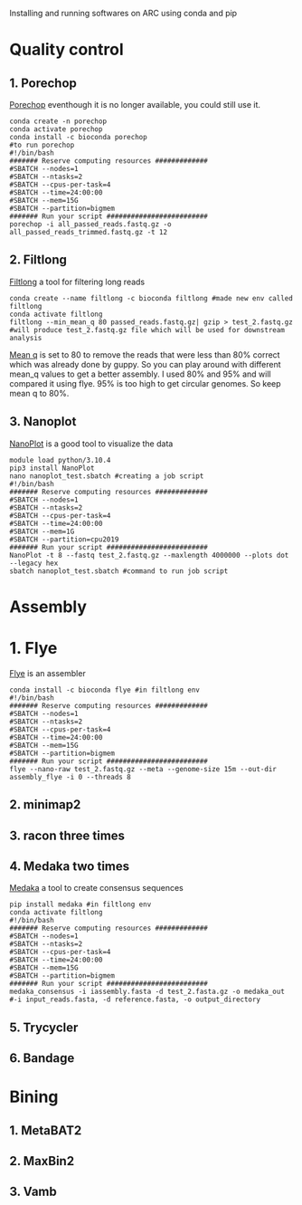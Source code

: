 Installing and running softwares on ARC using conda and pip
# Quality control
## 1. Porechop
[Porechop](https://github.com/rrwick/Porechop) eventhough it is no longer available, you could still use it. 
```
conda create -n porechop
conda activate porechop
conda install -c bioconda porechop
#to run porechop
#!/bin/bash
####### Reserve computing resources #############
#SBATCH --nodes=1
#SBATCH --ntasks=2
#SBATCH --cpus-per-task=4
#SBATCH --time=24:00:00
#SBATCH --mem=15G
#SBATCH --partition=bigmem
####### Run your script #########################
porechop -i all_passed_reads.fastq.gz -o all_passed_reads_trimmed.fastq.gz -t 12
```
## 2. Filtlong
[Filtlong](https://github.com/rrwick/Filtlong) a tool for filtering long reads
```
conda create --name filtlong -c bioconda filtlong #made new env called filtlong
conda activate filtlong
filtlong --min_mean_q 80 passed_reads.fastq.gz| gzip > test_2.fastq.gz #will produce test_2.fastq.gz file which will be used for downstream analysis
```
[Mean q](https://github.com/rrwick/Filtlong#read-scoring) is set to 80 to remove the reads that were less than 80% correct which was already done by guppy. So you can play around with different mean_q values to get a better assembly. 
I used 80% and 95% and will compared it using flye. 
95% is too high to get circular genomes. So keep mean q to 80%. 
## 3. Nanoplot
[NanoPlot](https://github.com/wdecoster/NanoPlot) is a good tool to visualize the data
```
module load python/3.10.4
pip3 install NanoPlot
nano nanoplot_test.sbatch #creating a job script
#!/bin/bash
####### Reserve computing resources #############
#SBATCH --nodes=1
#SBATCH --ntasks=2
#SBATCH --cpus-per-task=4
#SBATCH --time=24:00:00
#SBATCH --mem=1G
#SBATCH --partition=cpu2019
####### Run your script #########################
NanoPlot -t 8 --fastq test_2.fastq.gz --maxlength 4000000 --plots dot --legacy hex
sbatch nanoplot_test.sbatch #command to run job script
```
# Assembly
# 1. Flye
[Flye](https://github.com/fenderglass/Flye) is an assembler 
```
conda install -c bioconda flye #in filtlong env
#!/bin/bash
####### Reserve computing resources #############
#SBATCH --nodes=1
#SBATCH --ntasks=2
#SBATCH --cpus-per-task=4
#SBATCH --time=24:00:00
#SBATCH --mem=15G
#SBATCH --partition=bigmem
####### Run your script #########################
flye --nano-raw test_2.fastq.gz --meta --genome-size 15m --out-dir assembly_flye -i 0 --threads 8
```
## 2. minimap2 
## 3. racon three times
## 4. Medaka two times
[Medaka](https://github.com/nanoporetech/medaka) a tool to create consensus sequences
```
pip install medaka #in filtlong env
conda activate filtlong
#!/bin/bash
####### Reserve computing resources #############
#SBATCH --nodes=1
#SBATCH --ntasks=2
#SBATCH --cpus-per-task=4
#SBATCH --time=24:00:00
#SBATCH --mem=15G
#SBATCH --partition=bigmem
####### Run your script #########################
medaka_consensus -i iassembly.fasta -d test_2.fasta.gz -o medaka_out #-i input_reads.fasta, -d reference.fasta, -o output_directory
```
## 5. Trycycler
## 6. Bandage

# Bining 
## 1. MetaBAT2
## 2. MaxBin2
## 3. Vamb
